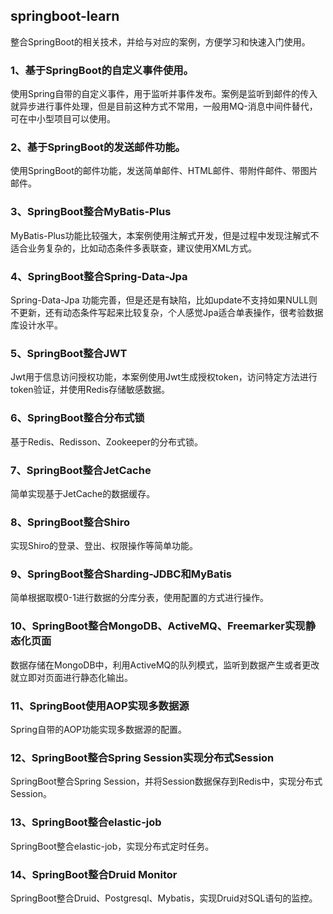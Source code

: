 ## springboot-learn

整合SpringBoot的相关技术，并给与对应的案例，方便学习和快速入门使用。

### 1、基于SpringBoot的自定义事件使用。

使用Spring自带的自定义事件，用于监听并事件发布。案例是监听到邮件的传入就异步进行事件处理，但是目前这种方式不常用，一般用MQ-消息中间件替代，可在中小型项目可以使用。

### 2、基于SpringBoot的发送邮件功能。

使用SpringBoot的邮件功能，发送简单邮件、HTML邮件、带附件邮件、带图片邮件。

### 3、SpringBoot整合MyBatis-Plus

MyBatis-Plus功能比较强大，本案例使用注解式开发，但是过程中发现注解式不适合业务复杂的，比如动态条件多表联查，建议使用XML方式。

### 4、SpringBoot整合Spring-Data-Jpa

Spring-Data-Jpa 功能完善，但是还是有缺陷，比如update不支持如果NULL则不更新，还有动态条件写起来比较复杂，个人感觉Jpa适合单表操作，很考验数据库设计水平。

### 5、SpringBoot整合JWT

Jwt用于信息访问授权功能，本案例使用Jwt生成授权token，访问特定方法进行token验证，并使用Redis存储敏感数据。

### 6、SpringBoot整合分布式锁

基于Redis、Redisson、Zookeeper的分布式锁。

### 7、SpringBoot整合JetCache

简单实现基于JetCache的数据缓存。

### 8、SpringBoot整合Shiro

实现Shiro的登录、登出、权限操作等简单功能。

### 9、SpringBoot整合Sharding-JDBC和MyBatis

简单根据取模0-1进行数据的分库分表，使用配置的方式进行操作。

### 10、SpringBoot整合MongoDB、ActiveMQ、Freemarker实现静态化页面

数据存储在MongoDB中，利用ActiveMQ的队列模式，监听到数据产生或者更改就立即对页面进行静态化输出。

### 11、SpringBoot使用AOP实现多数据源

Spring自带的AOP功能实现多数据源的配置。

### 12、SpringBoot整合Spring Session实现分布式Session

SpringBoot整合Spring Session，并将Session数据保存到Redis中，实现分布式Session。

### 13、SpringBoot整合elastic-job

SpringBoot整合elastic-job，实现分布式定时任务。

### 14、SpringBoot整合Druid Monitor

SpringBoot整合Druid、Postgresql、Mybatis，实现Druid对SQL语句的监控。
